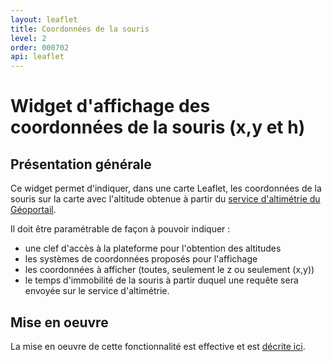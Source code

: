```yaml
---
layout: leaflet
title: Coordonnées de la souris
level: 2
order: 000702
api: leaflet
---
```


# Widget d'affichage des coordonnées de la souris (x,y et h)

## Présentation générale

Ce widget permet d'indiquer, dans une carte Leaflet, les coordonnées de la souris sur la carte avec l'altitude obtenue à partir du [service d'altimétrie du Géoportail](http://api.ign.fr/tech-docs-js/fr/developpeur/alti.html).

Il doit être paramétrable de façon à pouvoir indiquer : 

* une clef d'accès à la plateforme pour l'obtention des altitudes
* les systèmes de coordonnées proposés pour l'affichage
* les coordonnées à afficher (toutes, seulement le z ou seulement (x,y))
* le temps d'immobilité de la souris à partir duquel une requête sera envoyée sur le service d'altimétrie. 


## Mise en oeuvre

La mise en oeuvre de cette fonctionnalité est effective et est <a href="https://github.com/IGNF/geoportal-extensions/blob/master/README-leaflet.md#mp" target="_blank">décrite ici</a>.

